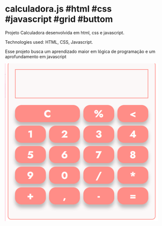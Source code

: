 # calculadora.js #html #css #javascript #grid #buttom 

Projeto Calculadora desenvolvida em html, css e javascript. 

Technologies used:
HTML,
CSS,
Javascript.

Esse projeto busca um aprendizado maior em lógica de programação e um aprofundamento em javascript

![assets](calculadora.png)